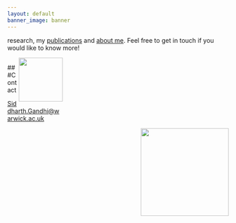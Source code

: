 ```yaml
---
layout: default
banner_image: banner
---
```


<div class="row">
  <div class="column" style="width: 75%>
I am a Research Fellow in the Astronomy and Astrophysics group at the University of Warwick working with Dr Matteo Brogi. My work focuses on atmospheric modelling of exoplanets and comparisons with space and ground based observations to constrain their properties, with the eventual goal of studying rocky Earth-like planets in the habitable zone which have the potential for biosignatures.

On this website, you can find information about my [research]({{site.baseurl}}/research.html), my [publications]({{site.baseurl}}/publications.html) and [about me]({{site.baseurl}}/aboutme.html). Feel free to get in touch if you would like to know more!
</div>
  <div class="column" style="width: 25%"><img style="float: right; width: 100px" src="{{site.baseurl}}/images/gandhi.png">
  
  ###Contact
  
  
   Siddharth.Gandhi@warwick.ac.uk
</div>
</div>

<img style="float: right; width: 200px" src="{{site.baseurl}}/images/gandhi.png">
